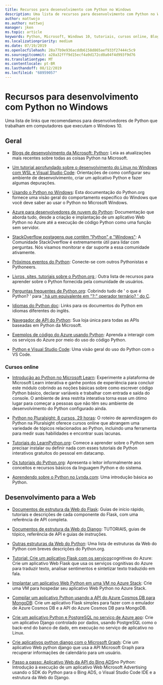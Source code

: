 ```yaml
---
title: Recursos para desenvolvimento com Python no Windows
description: Uma lista de recursos para desenvolvimento com Python no Windows.
author: mattwojo
ms.author: mattwoj
manager: jken
ms.topic: article
keywords: Python, Microsoft, Windows 10, tutoriais, cursos online, Blogs, eventos
ms.localizationpriority: medium
ms.date: 07/19/2019
ms.openlocfilehash: 28a77b9e936acddb6158d865aef933f27444c5c9
ms.sourcegitcommit: a28a32fff9d15ecf4a9d172cd0a04f4d993f9d76
ms.translationtype: MT
ms.contentlocale: pt-BR
ms.lasthandoff: 08/12/2019
ms.locfileid: "68959057"
---
```

# <a name="resources-for-developing-with-python-on-windows"></a>Recursos para desenvolvimento com Python no Windows

Uma lista de links que recomendamos para desenvolvedores de Python que trabalham em computadores que executam o Windows 10.

## <a name="general"></a>Geral

- [Blogs de desenvolvimento da Microsoft: Python](https://devblogs.microsoft.com/python/): Leia as atualizações mais recentes sobre todas as coisas Python na Microsoft.

- [Um tutorial aprofundado sobre o desenvolvimento do Linux no Windows com WSL e Visual Studio Code](https://devblogs.microsoft.com/commandline/an-in-depth-tutorial-on-linux-development-on-windows-with-wsl-and-visual-studio-code/): Orientações de como configurar seu ambiente de desenvolvimento, criar um aplicativo Python e fazer algumas depurações.

- [Usando o Python no Windows](https://docs.python.org/3/using/windows.html): Esta documentação do Python.org fornece uma visão geral do comportamento específico do Windows que você deve saber ao usar o Python no Microsoft Windows.

- [Azure para desenvolvedores de nuvem do Python](https://docs.microsoft.com/azure/python/): Documentação que aborda tudo, desde a criação e implantação de um aplicativo Web Python no Azure até a execução de código Python como uma função sem servidor.

- [StackOverflow postagens que contêm "Python" e "Windows"](https://stackoverflow.com/questions/4750806/how-do-i-install-pip-on-windows/12476379): A Comunidade StackOverflow é extremamente útil para lidar com perguntas. Nós visamos monitorar e dar suporte a essa comunidade ativamente.

- [Próximos eventos do Python](https://www.python.org/events/python-events): Conecte-se com outros Pythonistas e Pythoneers.

- [Livros, sites, tutoriais sobre o Python.org ](https://wiki.python.org/moin/BeginnersGuide/Programmers): Outra lista de recursos para aprender sobre o Python fornecida pela comunidade de usuários.

- [Perguntas frequentes de Python.org](https://docs.python.org/3/faq/): Cobrindo tudo de ' o que é Python? ' para [' há um equivalente em "?:" operador ternário? ' do C](https://docs.python.org/3/faq/programming.html#is-there-an-equivalent-of-c-s-ternary-operator).

- [Idiomas do Python doc](https://wiki.python.org/moin/Languages): Links para os documentos do Python em idiomas diferentes do inglês.

- [Navegador de API do Python](https://docs.microsoft.com/python/api/?view=azure-python): Sua loja única para todas as APIs baseadas em Python da Microsoft.

- [Exemplos de código do Azure usando Python](https://azure.microsoft.com/en-us/resources/samples/?platform=python&sort=0): Aprenda a interagir com os serviços do Azure por meio do uso do código Python.

- [Python e Visual Studio Code](https://code.visualstudio.com/docs/languages/python): Uma visão geral do uso do Python com o VS Code.


### <a name="online-courses"></a>Cursos online

- [Introdução ao Python no Microsoft Learn](https://docs.microsoft.com/en-us/learn/modules/intro-to-python/): Experimente a plataforma de Microsoft Learn interativa e ganhe pontos de experiência para concluir este módulo cobrindo as noções básicas sobre como escrever código Python básico, declarar variáveis e trabalhar com entrada e saída do console. O ambiente de área restrita interativa torna esse um ótimo lugar para começar a pessoas que não têm seu ambiente de desenvolvimento do Python configurado ainda.

- [Python no Pluralsight: 8 cursos, 29 horas](https://app.pluralsight.com/paths/skills/python): O roteiro de aprendizagem do Python na Pluralsight oferece cursos online que abrangem uma variedade de tópicos relacionados ao Python, incluindo uma ferramenta para medir suas habilidades e encontrar suas lacunas.

- [Tutoriais do LearnPython.org](https://www.learnpython.org/): Comece a aprender sobre o Python sem precisar instalar ou definir nada com esses tutoriais de Python interativos gratuitos do pessoal em datacamp.

- [Os tutoriais do Python.org](https://docs.python.org/3/tutorial/index.html): Apresenta o leitor informalmente aos conceitos e recursos básicos da linguagem Python e do sistema.

- [Aprendendo sobre o Python no Lynda.com](https://www.lynda.com/Python-tutorials/Learning-Python/661773-2.html): Uma introdução básica ao Python.

## <a name="web-development"></a>Desenvolvimento para a Web

- [Documentos de estrutura da Web do Flask](https://flask.palletsprojects.com/en/1.1.x/): Guias de início rápido, tutoriais e descrições de cada componente do Flask, com uma referência de API completa.

- [Documentos de estrutura da Web do Django](https://docs.djangoproject.com/en/2.2/): TUTORIAIS, guias de tópico, referência de API e guias de instruções.

- [Outras estruturas da Web do Python](https://wiki.python.org/moin/WebFrameworks): Uma lista de estruturas da Web do Python com breves descrições do Python.org.

- [Tutorial: Crie um aplicativo Flask com os serviços](https://docs.microsoft.com/azure/cognitive-services/translator/tutorial-build-flask-app-translation-synthesis)cognitivas do Azure: Crie um aplicativo Web Flask que usa os serviços cognitivas do Azure para traduzir texto, analisar sentimentos e sintetizar texto traduzido em fala.

- [Implantar um aplicativo Web Python em uma VM no Azure Stack](https://docs.microsoft.com/azure-stack/user/azure-stack-dev-start-howto-vm-python): Crie uma VM para hospedar seu aplicativo Web Python no Azure Stack.

- [Compilar um aplicativo Python usando a API do Azure Cosmos DB para MongoDB](https://docs.microsoft.com/azure/cosmos-db/create-mongodb-flask): Crie um aplicativo Flask simples para fazer com o emulador de Azure Cosmos DB e a API do Azure Cosmos DB para MongoDB.

- [Crie um aplicativo Python e PostgreSQL no serviço de Azure app](https://docs.microsoft.com/azure/app-service/containers/tutorial-python-postgresql-app): Crie um aplicativo Django controlado por dados, usando PostgreSQL como o back-end do banco de dado, em execução no serviço de aplicativo no Linux.

- [Crie aplicativos python django com o Microsoft Graph](https://docs.microsoft.com/graph/tutorials/python): Crie um aplicativo Web python django que usa a API Microsoft Graph para recuperar informações de calendário para um usuário.

- [Passo a passo: Aplicativo Web da API do Bing ADS](https://docs.microsoft.com/advertising/guides/walkthrough-web-application-python?view=bingads-13)no Python: Introdução à execução de um aplicativo Web Microsoft Advertising usando o SDK do Python para o Bing ADS, o Visual Studio Code IDE e a estrutura da Web do Django.

<!-- ## Data Science and Machine Learning

- Anaconda - brief description
- Canopy - brief description
- TensorFlow - brief description
- Scikit-Learn, Keras, PyTorch, etc - brief descriptions

## Desktop GUI app and IoT development

- PyQT - brief description
- PyJs - brief description
- PyGUI - brief descriptio
- Kivy - brief descriptio
- PyGTK - brief descriptio
- WxPython - brief description
- PyGame - brief description (with links to our internal games once they're done?) -->
